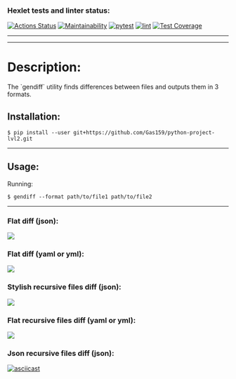 ### Hexlet tests and linter status:
[![Actions Status](https://github.com/Gas159/python-project-lvl2/workflows/hexlet-check/badge.svg)](https://github.com/Gas159/python-project-lvl2/actions)
[![Maintainability](https://api.codeclimate.com/v1/badges/46234057334d78b3f3ee/maintainability)](https://codeclimate.com/github/Gas159/python-project-lvl2/maintainability)
[![pytest](https://github.com/Gas159/python-project-lvl2/actions/workflows/test1.yml/badge.svg?branch=main)](https://github.com/Gas159/python-project-lvl2/actions/workflows/test1.yml)
[![lint](https://github.com/Gas159/python-project-lvl2/actions/workflows/lint.yml/badge.svg)](https://github.com/Gas159/python-project-lvl2/actions/workflows/lint.yml)
[![Test Coverage](https://api.codeclimate.com/v1/badges/46234057334d78b3f3ee/test_coverage)](https://codeclimate.com/github/Gas159/python-project-lvl2/test_coverage)

<hr/><hr/>
<h1>Description:</h1>
The `gendiff` utility finds differences between files and outputs them in 3 
formats.


## Installation:
```
$ pip install --user git+https://github.com/Gas159/python-project-lvl2.git
```
<hr/>

## Usage:
<p>Running:</p>

```
$ gendiff --format path/to/file1 path/to/file2
```

<hr/>

### Flat diff (json):


<a href="https://asciinema.org/a/QX73jQPihakaU9lIRlfkrvCZo" target="_blank"><img src="https://asciinema.org/a/QX73jQPihakaU9lIRlfkrvCZo.svg" /></a>



### Flat diff (yaml or yml):

<a href="https://asciinema.org/a/5db67Vghj55M2XajizOCaJQYA" target="_blank"><img src="https://asciinema.org/a/5db67Vghj55M2XajizOCaJQYA.svg" /></a>


### Stylish recursive files diff (json):


<a href="https://asciinema.org/a/zJwXxq6UlXLiZi7W0cjSfnQYt" target="_blank"><img src="https://asciinema.org/a/zJwXxq6UlXLiZi7W0cjSfnQYt.svg" /></a>


### Flat recursive files diff (yaml or yml):


<a href="https://asciinema.org/a/mulsEh1pLD9IXbV3c0d7B2RN6" target="_blank"><img src="https://asciinema.org/a/mulsEh1pLD9IXbV3c0d7B2RN6.svg" /></a>

### Json recursive files diff (json):

[![asciicast](https://asciinema.org/a/yjGZ41oSU8Y8YJcjcWUOTUAiv.svg)](https://asciinema.org/a/yjGZ41oSU8Y8YJcjcWUOTUAiv)







